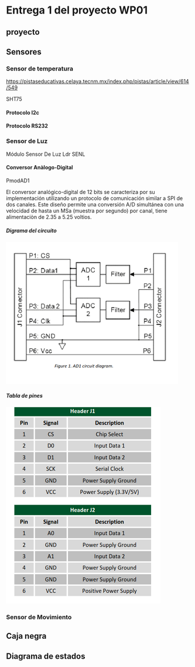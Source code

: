 # Entrega 1 del proyecto WP01

## proyecto 


## Sensores



### Sensor de temperatura
https://pistaseducativas.celaya.tecnm.mx/index.php/pistas/article/view/614/549

SHT75 

#### Protocolo I2c


#### Protocolo RS232


### Sensor de Luz

Módulo Sensor De Luz Ldr SENL



#### Conversor Anàlogo-Digital 

PmodAD1

El conversor analógico-digital de 12 bits se caracteriza por su implementación utilizando un protocolo de comunicación similar a SPI de dos canales. Este diseño permite una conversión A/D simultánea con una velocidad de hasta un MSa (muestra por segundo) por canal, tiene alimentaciòn de 2.35 a 5.25 voltios.

##### Digrama del circuito

![](https://github.com/unal-edigital1-lab/entrega-1-proyecto-grupo23-2024-1/blob/main/imagenes/Captura%20desde%202024-04-20%2008-20-51.png)
##### Tabla de pines 
![](https://github.com/unal-edigital1-lab/entrega-1-proyecto-grupo23-2024-1/blob/main/imagenes/Captura%20desde%202024-04-20%2008-21-31.png)
### Sensor de Movimiento 






## Caja negra

## Diagrama de estados


